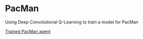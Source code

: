 # PacMan
Using Deep Convolutional Q-Learning to train a model for PacMan


[Trained PacMan agent](https://github.com/ruchakhopkar/PacMan/assets/70127769/0f94b886-c179-4177-9d2b-697e145c5858)

